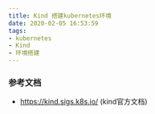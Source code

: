 ```yaml
---
title: Kind 搭建kubernetes环境
date: 2020-02-05 16:53:59
tags:
- kubernetes
- Kind
- 环境搭建
---
```


### 参考文档
- https://kind.sigs.k8s.io/ (kind官方文档)